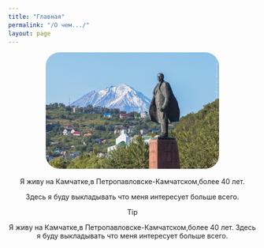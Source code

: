 ```yaml
---
title: "Главная"
permalink: "/О чем.../"
layout: page
---
```


<style>
p {
  text-align: center
}
img {
    text-align: center; 
    width: 70%;
    border-radius: 28px;
    border-radius: 28px;
}
</style>
![](/assets/img/lenin.jpg)

<p>Я живу на Камчатке,в Петропавловске-Камчатском,более 40 лет.</p>
<p>Здесь я буду выкладывать что меня интересует больше всего.</p>

> [!tip] 
> Я живу на Камчатке,в Петропавловске-Камчатском,более 40 лет.
> Здесь я буду выкладывать что меня интересует больше всего.



